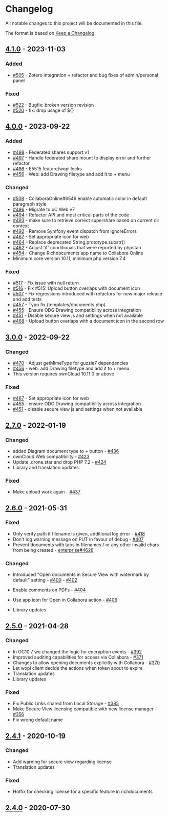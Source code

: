 # Changelog

All notable changes to this project will be documented in this file.

The format is based on [Keep a Changelog](http://keepachangelog.com/en/1.0.0/).


## [4.1.0] - 2023-11-03

### Added

- [#505](https://github.com/owncloud/richdocuments/pull/505) - Zotero integration + refactor and bug fixes of admin/personal panel

### Fixed

- [#522](https://github.com/owncloud/richdocuments/pull/522) - Bugfix: broken version revision
- [#520](https://github.com/owncloud/richdocuments/pull/520) - fix: drop usage of ${}


## [4.0.0] - 2023-09-22

### Added

- [#498](https://github.com/owncloud/richdocuments/pull/498) - Federated shares support v1
- [#497](https://github.com/owncloud/richdocuments/pull/497) - Handle federated share mount to display error and further refactor
- [#486](https://github.com/owncloud/richdocuments/pull/486) - E5515 feature/wopi locks
- [#456](https://github.com/owncloud/richdocuments/pull/456) - Web: add Drawing filetype and add it to + menu

### Changed

- [#508](https://github.com/owncloud/richdocuments/pull/508) - CollaboraOnline#6546 enable automatic color in default paragraph style
- [#496](https://github.com/owncloud/richdocuments/pull/496) - Migrate to oC Web v7
- [#494](https://github.com/owncloud/richdocuments/pull/494) - Refactor API and most critical parts of the code
- [#493](https://github.com/owncloud/richdocuments/pull/493) - make sure to retrieve correct supershare based on current dir context
- [#492](https://github.com/owncloud/richdocuments/pull/492) - Remove Symfony event dispatch from ignoreErrors
- [#467](https://github.com/owncloud/richdocuments/pull/467) - Set appropriate icon for web
- [#464](https://github.com/owncloud/richdocuments/pull/464) - Replace deprecated String.prototype.substr()
- [#462](https://github.com/owncloud/richdocuments/pull/462) - Adjust 'if' conditionals that were reported by phpstan
- [#454](https://github.com/owncloud/richdocuments/pull/454) - Change Richdocuments app name to Collabora Online
- Minimum core version 10.11, minimum php version 7.4

### Fixed

- [#517](https://github.com/owncloud/richdocuments/pull/517) - Fix issue with null return
- [#516](https://github.com/owncloud/richdocuments/pull/516) - Fix #515: Upload button overlaps with document icon
- [#507](https://github.com/owncloud/richdocuments/pull/507) - Fix regressions introduced with refactors for new major release and add tests
- [#457](https://github.com/owncloud/richdocuments/pull/457) - Typo fix (templates/documents.php)
- [#455](https://github.com/owncloud/richdocuments/pull/455) - Ensure ODG Drawing compatibility across integration
- [#451](https://github.com/owncloud/richdocuments/pull/451) - Disable secure view js and settings when not available
- [#468](https://github.com/owncloud/richdocuments/pull/468) - Upload button overlaps with a document icon in the second row


## [3.0.0] - 2022-09-22

### Changed

- [#470](https://github.com/owncloud/richdocuments/pull/470) - Adjust getMimeType for guzzle7 dependencies
- [#456](https://github.com/owncloud/richdocuments/pull/456) - web: add Drawing filetype and add it to + menu
- This version requires ownCloud 10.11.0 or above

### Fixed

- [#467](https://github.com/owncloud/richdocuments/pull/467) - Set appropriate icon for web
- [#455](https://github.com/owncloud/richdocuments/pull/455) - ensure ODG Drawing compatibility across integration
- [#451](https://github.com/owncloud/richdocuments/pull/451) - disable secure view js and settings when not available


## [2.7.0] - 2022-01-19

### Changed

- added Diagram document type to + button - [#436](https://github.com/owncloud/richdocuments/pull/436)
- ownCloud Web compatibility - [#423](https://github.com/owncloud/richdocuments/pull/423)
- Update .drone.star and drop PHP 7.2 - [#424](https://github.com/owncloud/richdocuments/pull/424)
- Library and translation updates

### Fixed

- Make upload work again - [#437](https://github.com/owncloud/richdocuments/pull/437)

## [2.6.0] - 2021-05-31

### Fixed

- Only verify path if filename is given, additional log error - [#418](https://github.com/owncloud/richdocuments/pull/418)
- Don't log warning message on PUT in favour of debug - [#407](https://github.com/owncloud/richdocuments/pull/407)
- Prevent documents with tabs in filenames / or any other invalid chars from being created - [enterprise#4628](https://github.com/owncloud/enterprise/issues/4628)

### Changed

- Introduced "Open documents in Secure View with watermark by default" setting - [#400](https://github.com/owncloud/richdocuments/pull/400) - [#402](https://github.com/owncloud/richdocuments/pull/402)
- Enable comments on PDFs - [#404](https://github.com/owncloud/richdocuments/pull/404)
- Use app icon for Open in Collabora action - [#406](https://github.com/owncloud/richdocuments/pull/406)


- Library updates


## [2.5.0] - 2021-04-28

### Changed

- In OC10.7 we changed the logic for encryption events -  [#392](https://github.com/owncloud/richdocuments/pull/392)
- Improved auditing capabilities for access via Collabora - [#371](https://github.com/owncloud/richdocuments/pull/371)
- Changes to allow opening documents explicitly with Collabora - [#370](https://github.com/owncloud/richdocuments/pull/370)
- Let wopi client decide the actions when token about to expire
- Translation updates
- Library updates

### Fixed
- Fix Public Links shared from Local Storage - [#385](https://github.com/owncloud/richdocuments/pull/385)
- Make Secure View licensing compatible with new license manager - [#356](https://github.com/owncloud/richdocuments/pull/356)
- Fix wrong default name


## [2.4.1] - 2020-10-19

### Changed
- Add warning for secure view regarding license
- Translation updates

### Fixed
- Hotfix for checking license for a specific feature in richdocuments


## [2.4.0] - 2020-07-30


[Unreleased]: https://github.com/owncloud/richdocuments/compare/v4.1.0...master
[4.1.0]: https://github.com/owncloud/richdocuments/compare/v4.0.0...v4.1.0
[4.0.0]: https://github.com/owncloud/richdocuments/compare/v3.0.1...v4.0.0
[3.0.1]: https://github.com/owncloud/richdocuments/compare/v3.0.0...v3.0.1
[3.0.0]: https://github.com/owncloud/richdocuments/compare/v2.7.0...v3.0.0
[2.7.0]: https://github.com/owncloud/richdocuments/compare/v2.6.0...v2.7.0
[2.6.0]: https://github.com/owncloud/richdocuments/compare/v2.5.0...v2.6.0
[2.5.0]: https://github.com/owncloud/richdocuments/compare/v2.4.1...v2.5.0
[2.4.1]: https://github.com/owncloud/richdocuments/compare/v2.4.0...v2.4.1
[2.4.0]: https://github.com/owncloud/richdocuments/compare/v2.2.0...v2.4.0

